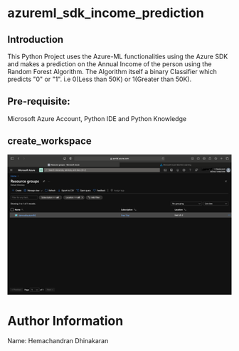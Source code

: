 # azureml_sdk_income_prediction

## Introduction

This Python Project uses the Azure-ML functionalities using the Azure SDK and makes a prediction on the Annual Income of the person using the Random Forest Algorithm. The Algorithm itself a binary Classifier which predicts "0" or "1". i.e 0(Less than 50K) or 1(Greater than 50K).

## Pre-requisite:

Microsoft Azure Account, Python IDE and Python Knowledge

## create_workspace

![Alt Image text](/screenshots/1.png?raw=true "ws")

# Author Information

Name: Hemachandran Dhinakaran
